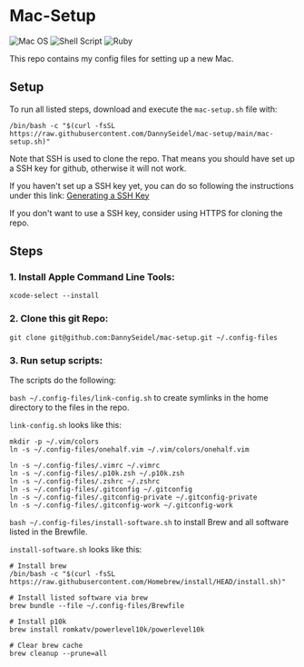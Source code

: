# Mac-Setup

![Mac OS](https://img.shields.io/badge/mac%20os-000000?style=for-the-badge&logo=macos&logoColor=F0F0F0)
![Shell Script](https://img.shields.io/badge/shell_script-%23121011.svg?style=for-the-badge&logo=gnu-bash&logoColor=white)
![Ruby](https://img.shields.io/badge/ruby-%23CC342D.svg?style=for-the-badge&logo=ruby&logoColor=white)

This repo contains my config files for setting up a new Mac.

## Setup
To run all listed steps, download and execute the `mac-setup.sh` file with:
```shell
/bin/bash -c "$(curl -fsSL https://raw.githubusercontent.com/DannySeidel/mac-setup/main/mac-setup.sh)"
```
Note that SSH is used to clone the repo. That means you should have set up a SSH key for github, otherwise it will not work.

If you haven't set up a SSH key yet, you can do so following the instructions under this link: [Generating a SSH Key](https://docs.github.com/en/authentication/connecting-to-github-with-ssh/generating-a-new-ssh-key-and-adding-it-to-the-ssh-agent)

If you don't want to use a SSH key, consider using HTTPS for cloning the repo.

## Steps

### 1. Install Apple Command Line Tools:
```shell
xcode-select --install
```

### 2. Clone this git Repo:
```shell
git clone git@github.com:DannySeidel/mac-setup.git ~/.config-files
```

### 3. Run setup scripts:

The scripts do the following:

`bash ~/.config-files/link-config.sh` to create symlinks in the home directory to the files in the repo.

`link-config.sh` looks like this:
```shell
mkdir -p ~/.vim/colors
ln -s ~/.config-files/onehalf.vim ~/.vim/colors/onehalf.vim

ln -s ~/.config-files/.vimrc ~/.vimrc
ln -s ~/.config-files/.p10k.zsh ~/.p10k.zsh
ln -s ~/.config-files/.zshrc ~/.zshrc
ln -s ~/.config-files/.gitconfig ~/.gitconfig
ln -s ~/.config-files/.gitconfig-private ~/.gitconfig-private
ln -s ~/.config-files/.gitconfig-work ~/.gitconfig-work
```

`bash ~/.config-files/install-software.sh` to install Brew and all software listed in the Brewfile.

`install-software.sh` looks like this:
```shell
# Install brew
/bin/bash -c "$(curl -fsSL https://raw.githubusercontent.com/Homebrew/install/HEAD/install.sh)"

# Install listed software via brew
brew bundle --file ~/.config-files/Brewfile

# Install p10k
brew install romkatv/powerlevel10k/powerlevel10k

# Clear brew cache
brew cleanup --prune=all
```
